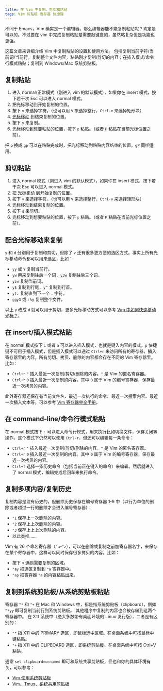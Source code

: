 ```yaml
---
title: 在 Vim 中复制、剪切和粘贴
tags: Vim 剪贴板 寄存器 快捷键
---
```


不同于 Emacs，Vim 确实是一个编辑器。那么编辑器能不能复制粘贴呢？肯定是可以的。不过要在 vim 中完成复制粘贴是需要敲键盘的，虽然略复杂但是功能也更强。

这篇文章来详细介绍 Vim 中复制粘贴的设置和使用方法。
包括复制当前字符/当前词/当前行，复制整个文件内容，粘贴刚才复制/剪切的内容；在插入模式/命令行模式粘贴；复制到 Windows/Mac 系统剪贴板。

<!--more-->

## 复制粘贴

1. 进入 normal/正常模式（刚进入 vim 的默认模式），如果你在 insert 模式，按下若干次 Esc 可以进入 normal 模式。
2. 把光标移动到开始复制的位置。
2. 按下 `v` 来选择字符。（也可以用 `V` 来选择整行，`Ctrl-v` 来选择矩形块）
3. [光标移动](https://harttle.land/2015/11/07/vim-cursor.html) 到结束复制的位置。
4. 按下 `y` 来复制。
5. 光标移动到想要粘贴的位置，按下 `p` 粘贴。（或者 `P` 粘贴在当前光标位置之前）。

把 `p` 换成 `gp` 可以在粘贴完成时，把光标移动到粘贴内容结束的位置。`gP` 同样适用。

## 剪切粘贴

1. 进入 normal 模式（刚进入 vim 的默认模式），如果你在 insert 模式，按下若干次 Esc 可以进入 normal 模式。
2. 把 [光标移动](https://harttle.land/2015/11/07/vim-cursor.html) 到开始复制的位置。
2. 按下 `v` 来选择字符。（也可以用 `V` 来选择整行，`Ctrl-v` 来选择矩形块）
3. 光标移动到结束复制的位置。
4. 按下 `d` 来剪切。
5. 光标移动到想要粘贴的位置，按下 `p` 粘贴。（或者 `P` 粘贴在当前光标位置之前）。

## 配合光标移动来复制

`y` 和 `d` 分别用于复制和剪切，但除了 `v` 还有很多更方便的选区方式。事实上所有光标移动命令都可以用来选区，比如：

- `yy` 或 `Y` 复制当前行。
- `yw` 用来复制往后一个词，`y3w` 复制往后三个词。
- `yiw` 复制当前词。
- `y$` 复制到行尾，`y^` 复制到行首。
- `yf.` 复制直到下一个 `.` 字符。
- `ggyG` 或 `:%y` 复制整个文件。

以上 `y` 改成 `d` 就可以用于剪切，更多光标移动方式可以参考 [Vim 中如何快速移动光标？](https://harttle.land/2015/11/07/vim-cursor.html)。

## 在 insert/插入模式粘贴

在 normal 模式按下 `i` 或者 `a` 可以进入插入模式，也就是键入内容的模式。`p` 快捷键不可用于插入模式，但是插入模式可以通过 `Ctrl+r` 来访问所有的寄存器，插入寄存器里的内容。所有剪切、拷贝、删除的内容都会存在不同的 Vim 寄存器里。比如：

- `Ctrl+r` `"` 插入最近一次复制/剪切/删除的内容。`"` 是 Vim 的匿名寄存器。
- `Ctrl+r` `0` 插入最近一次复制的内容。其中 `0` 属于 Vim 的编号寄存器，保存最近一次拷贝的内容。

此外寄存器还保存有当前文件名、最近一次执行的命令、最近一次搜索内容、最近一次插入文本等。可以参考 [Vim 寄存器完全手册](https://harttle.land/2016/07/25/vim-registers.html)。

## 在 command-line/命令行模式粘贴

在 normal 模式按下 `:` 可以进入命令行模式，用来执行比如切换文件，保存关闭等操作。这个模式下仍然可以使用 `Ctrl-r`，但还可以编辑每一条命令：

- `Ctrl+r` `"` 插入最近一次复制/剪切/删除的内容。`"` 是 Vim 的匿名寄存器。
- `Ctrl+r` `0` 插入最近一次复制的内容。其中 `0` 属于 Vim 的编号寄存器，保存最近一次拷贝的内容。
- `Ctrl+f` 选择一条历史命令（包括当前正在键入的命令）来编辑。然后就进入了 normal 模式，编辑完成后回车来执行命令。

## 复制多项内容/复制历史

复制内容是没有历史的，但删除历史保存在编号寄存器 1-9 中（以行为单位的删除或者超过一行的删除才会进入编号寄存器）：

- `"1` 保存上一次删除的内容。
- `"2` 保存上上次删除的内容。
- `"3` 保存上上上次删除的内容。
- 以此类推……

Vim 有 26 个命名寄存器（`"a`-`"z`），可以在删除或复制之前加寄存器名字，来保存在某个寄存器中，这样可以同时保存很多拷贝的内容。比如：

- 按下 `v` 选则需要复制的区域。
- `"ay` 把选区复制到 `"a` 寄存器中。
- `"ap` 把寄存器 `"a` 的内容粘贴出来。

## 复制到系统剪贴板/从系统剪贴板粘贴

寄存器 `"*` 和 `"+` 在 Mac 和 Windows 中，都是指系统剪贴板（clipboard），例如 `"*yy` 即可复制当前行到系统剪贴板。
其他程序中复制的内容也会被存储到这两个寄存器中。
在 X11 系统中（绝大多数带有桌面环境的 Linux 发行版），二者是有区别的：

* `"*` 指 X11 中的 PRIMARY 选区，即鼠标选中区域。在桌面系统中可按鼠标中键粘贴。
* `"+` 指 X11 中的 CLIPBOARD 选区，即系统剪贴板。在桌面系统中可按 Ctrl+V 粘贴。

通常 `set clipboard=unnamed` 即可和系统共享剪贴板，但也和你的具体环境有关，可以参考：

- [Vim 使用系统剪贴板](https://harttle.land/2020/09/04/vim-clipboard.html)
- [Vim、Tmux、系统共用剪贴板](https://harttle.land/2017/06/23/vim-tmux-clipboard.html)
